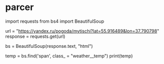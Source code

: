 # parcer
import requests
from bs4 import BeautifulSoup

url = "https://yandex.ru/pogoda/mytischi?lat=55.916489&lon=37.790798"
response = requests.get(url)

bs = BeautifulSoup(response.text, "html")

temp = bs.find('span', class_ = "weather__temp")
print(temp)

